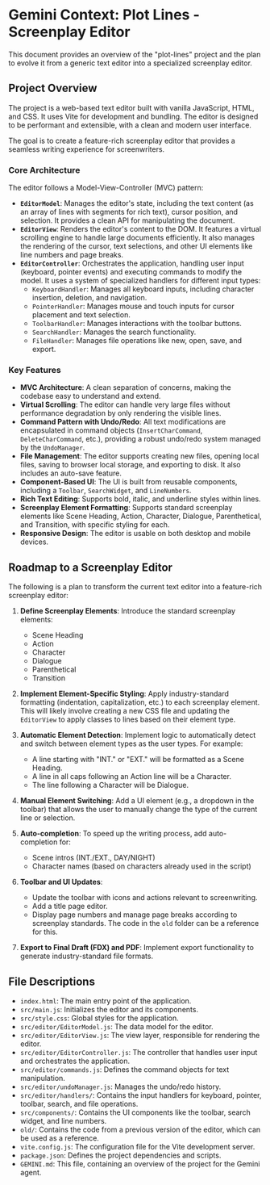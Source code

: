 # Gemini Context: Plot Lines - Screenplay Editor

This document provides an overview of the "plot-lines" project and the plan to evolve it from a generic text editor into a specialized screenplay editor.

## Project Overview

The project is a web-based text editor built with vanilla JavaScript, HTML, and CSS. It uses Vite for development and bundling. The editor is designed to be performant and extensible, with a clean and modern user interface.

The goal is to create a feature-rich screenplay editor that provides a seamless writing experience for screenwriters.

### Core Architecture

The editor follows a Model-View-Controller (MVC) pattern:

*   **`EditorModel`**: Manages the editor's state, including the text content (as an array of lines with segments for rich text), cursor position, and selection. It provides a clean API for manipulating the document.
*   **`EditorView`**: Renders the editor's content to the DOM. It features a virtual scrolling engine to handle large documents efficiently. It also manages the rendering of the cursor, text selections, and other UI elements like line numbers and page breaks.
*   **`EditorController`**: Orchestrates the application, handling user input (keyboard, pointer events) and executing commands to modify the model. It uses a system of specialized handlers for different input types:
    *   `KeyboardHandler`: Manages all keyboard inputs, including character insertion, deletion, and navigation.
    *   `PointerHandler`: Manages mouse and touch inputs for cursor placement and text selection.
    *   `ToolbarHandler`: Manages interactions with the toolbar buttons.
    *   `SearchHandler`: Manages the search functionality.
    *   `FileHandler`: Manages file operations like new, open, save, and export.

### Key Features

*   **MVC Architecture**: A clean separation of concerns, making the codebase easy to understand and extend.
*   **Virtual Scrolling**: The editor can handle very large files without performance degradation by only rendering the visible lines.
*   **Command Pattern with Undo/Redo**: All text modifications are encapsulated in command objects (`InsertCharCommand`, `DeleteCharCommand`, etc.), providing a robust undo/redo system managed by the `UndoManager`.
*   **File Management**: The editor supports creating new files, opening local files, saving to browser local storage, and exporting to disk. It also includes an auto-save feature.
*   **Component-Based UI**: The UI is built from reusable components, including a `Toolbar`, `SearchWidget`, and `LineNumbers`.
*   **Rich Text Editing**: Supports bold, italic, and underline styles within lines.
*   **Screenplay Element Formatting**: Supports standard screenplay elements like Scene Heading, Action, Character, Dialogue, Parenthetical, and Transition, with specific styling for each.
*   **Responsive Design**: The editor is usable on both desktop and mobile devices.

## Roadmap to a Screenplay Editor

The following is a plan to transform the current text editor into a feature-rich screenplay editor:

1.  **Define Screenplay Elements**: Introduce the standard screenplay elements:
    *   Scene Heading
    *   Action
    *   Character
    *   Dialogue
    *   Parenthetical
    *   Transition

2.  **Implement Element-Specific Styling**: Apply industry-standard formatting (indentation, capitalization, etc.) to each screenplay element. This will likely involve creating a new CSS file and updating the `EditorView` to apply classes to lines based on their element type.

3.  **Automatic Element Detection**: Implement logic to automatically detect and switch between element types as the user types. For example:
    *   A line starting with "INT." or "EXT." will be formatted as a Scene Heading.
    *   A line in all caps following an Action line will be a Character.
    *   The line following a Character will be Dialogue.

4.  **Manual Element Switching**: Add a UI element (e.g., a dropdown in the toolbar) that allows the user to manually change the type of the current line or selection.

5.  **Auto-completion**: To speed up the writing process, add auto-completion for:
    *   Scene intros (INT./EXT., DAY/NIGHT)
    *   Character names (based on characters already used in the script)

6.  **Toolbar and UI Updates**:
    *   Update the toolbar with icons and actions relevant to screenwriting.
    *   Add a title page editor.
    *   Display page numbers and manage page breaks according to screenplay standards. The code in the `old` folder can be a reference for this.

7.  **Export to Final Draft (FDX) and PDF**: Implement export functionality to generate industry-standard file formats.

## File Descriptions

*   `index.html`: The main entry point of the application.
*   `src/main.js`: Initializes the editor and its components.
*   `src/style.css`: Global styles for the application.
*   `src/editor/EditorModel.js`: The data model for the editor.
*   `src/editor/EditorView.js`: The view layer, responsible for rendering the editor.
*   `src/editor/EditorController.js`: The controller that handles user input and orchestrates the application.
*   `src/editor/commands.js`: Defines the command objects for text manipulation.
*   `src/editor/undoManager.js`: Manages the undo/redo history.
*   `src/editor/handlers/`: Contains the input handlers for keyboard, pointer, toolbar, search, and file operations.
*   `src/components/`: Contains the UI components like the toolbar, search widget, and line numbers.
*   `old/`: Contains the code from a previous version of the editor, which can be used as a reference.
*   `vite.config.js`: The configuration file for the Vite development server.
*   `package.json`: Defines the project dependencies and scripts.
*   `GEMINI.md`: This file, containing an overview of the project for the Gemini agent.
